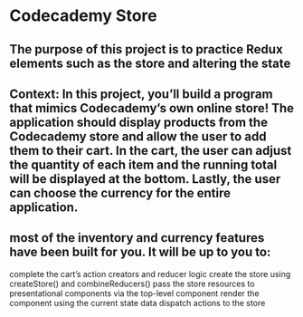 # Codecademy Store

## The purpose of this project is to practice Redux elements such as the store and altering the state

## Context: In this project, you’ll build a program that mimics Codecademy’s own online store! The application should display products from the Codecademy store and allow the user to add them to their cart. In the cart, the user can adjust the quantity of each item and the running total will be displayed at the bottom. Lastly, the user can choose the currency for the entire application.

## most of the inventory and currency features have been built for you. It will be up to you to:

complete the cart’s action creators and reducer logic
create the store using createStore() and combineReducers()
pass the store resources to presentational components via the top-level <App /> component
render the <Cart /> component using the current state data
dispatch actions to the store
